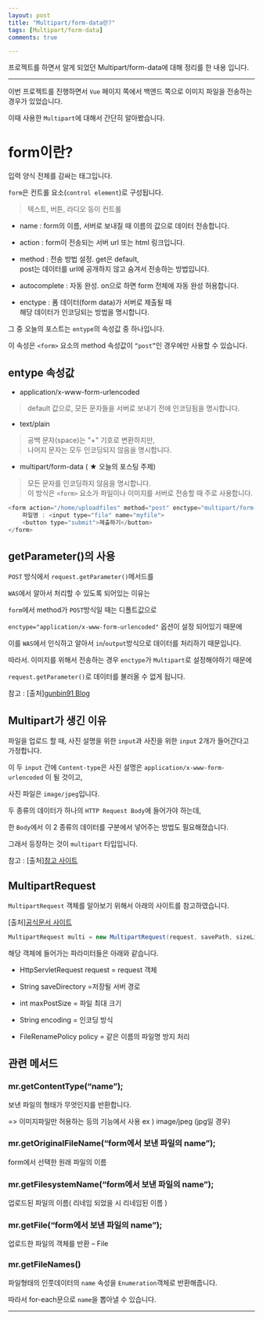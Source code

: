 ```yaml
---
layout: post
title: "Multipart/form-data란?"
tags: [Multipart/form-data]
comments: true

---
```


프로젝트를 하면서 알게 되었던 Multipart/form-data에 대해 정리를 한 내용 입니다.

---

이번 프로젝트를 진행하면서 `Vue` 페이지 쪽에서 백엔드 쪽으로 이미지 파일을 전송하는 경우가 있었습니다.

이때 사용한 `Multipart`에 대해서 간단히 알아봤습니다.

# form이란?

입력 양식 전체를 감싸는 태그입니다.

`form`은 컨트롤 요소(`control element`)로 구성됩니다. 

> 텍스트, 버튼, 라디오 등이 컨트롤

* name : form의 이름, 서버로 보내질 때 이름의 값으로 데이터 전송합니다.

* action : form이 전송되는 서버 url 또는 html 링크입니다.

* method : 전송 방법 설정. get은 default, <br>post는 데이터를 url에 공개하지 않고 숨겨서 전송하는 방법입니다.

* autocomplete : 자동 완성. on으로 하면 form 전체에 자동 완성 허용합니다.

* enctype : 폼 데이터(form data)가 서버로 제출될 때 <br>해당 데이터가 인코딩되는 방법을 명시합니다.

그 중 오늘의 포스트는 `entype`의 속성값 중 하나입니다.

이 속성은 `<form>` 요소의 method 속성값이 `“post”`인 경우에만 사용할 수 있습니다.

## entype 속성값

*  application/x-www-form-urlencoded
> default 값으로, 모든 문자들을 서버로 보내기 전에 인코딩됨을 명시합니다.

* text/plain
> 공백 문자(space)는 "+" 기호로 변환하지만, <br>나머지 문자는 모두 인코딩되지 않음을 명시합니다.

* multipart/form-data ( ★ 오늘의 포스팅 주제)
> 모든 문자를 인코딩하지 않음을 명시합니다.<br>이 방식은 `<form>` 요소가 파일이나 이미지를 서버로 전송할 때 주로 사용합니다.

```java
<form action="/home/uploadfiles" method="post" enctype="multipart/form-data">
    파일명 : <input type="file" name="myfile">
    <button type="submit">제출하기</button>
</form>
```

## getParameter()의 사용

`POST` 방식에서 `request.getParameter()`메서드를 

`WAS`에서 알아서 처리할 수 있도록 되어있는 이유는 

`form`에서 method가 `POST`방식일 때는 디폴트값으로 

`enctype="application/x-www-form-urlencoded"` 옵션이 설정 되어있기 때문에 

이를 `WAS`에서 인식하고 알아서 `in`/`output`방식으로 데이터를 처리하기 때문입니다.

따라서. 이미지를 위해서 전송하는 경우 `enctype`가 `Multipart`로 설정해야하기 때문에

`request.getParameter()`로 데이터를 불러올 수 없게 됩니다.

참고 : [출처]<a href="https://gunbin91.github.io/jsp/2019/05/28/jsp_11_file.html">gunbin91 Blog</a>

## Multipart가 생긴 이유

파일을 업로드 할 때, 사진 설명을 위한 `input`과 사진을 위한 `input` 2개가 들어간다고 가정합니다. 

이 두 `input` 간에 `Content-type`은 사진 설명은 `application/x-www-form-urlencoded` 이 될 것이고, 

사진 파일은 `image/jpeg`입니다. 

두 종류의 데이터가 하나의 `HTTP Request Body`에 들어가야 하는데, 

한 `Body`에서 이 2 종류의 데이터를 구분에서 넣어주는 방법도 필요해졌습니다.

그래서 등장하는 것이 `multipart` 타입입니다.

참고 : [출처]<a href="http://kaludin.egloos.com/v/2270972">참고 사이트</a>

## MultipartRequest

`MultipartRequest` 객체를 알아보기 위해서 아래의 사이트를 참고하였습니다.

[출처]<a href="http://www.servlets.com/cos/javadoc/com/oreilly/servlet/MultipartRequest.html">공식문서 사이트</a>

```java
MultipartRequest multi = new MultipartRequest(request, savePath, sizeLimit, "utf-8", new DefaultFileRenamePolicy());
```

해당 객체에 들어가는 파라미터들은 아래와 같습니다.

* HttpServletRequest request = request 객체

* String saveDirectory =저장될 서버 경로 

* int maxPostSize = 파일 최대 크기

* String encoding = 인코딩 방식

* FileRenamePolicy policy = 같은 이름의 파일명 방지 처리

## 관련 메서드

### mr.getContentType(“name”);

보낸 파일의 형태가 무엇인지를 반환합니다. 

=> 이미지파일만 허용하는 등의 기능에서 사용 ex ) image/jpeg (jpg일 경우)

### mr.getOriginalFileName(“form에서 보낸 파일의 name”);

form에서 선택한 원래 파일의 이름

### mr.getFilesystemName(“form에서 보낸 파일의 name”);

업로드된 파일의 이름( 리네임 되었을 시 리네임된 이름 )

### mr.getFile(“form에서 보낸 파일의 name”);

업로드한 파일의 객체를 반환 – File

### mr.getFileNames()

파일형태의 인풋데이터의 `name` 속성을 `Enumeration`객체로 반환해줍니다.

따라서 for-each문으로 `name`을 뽑아낼 수 있습니다.

---
